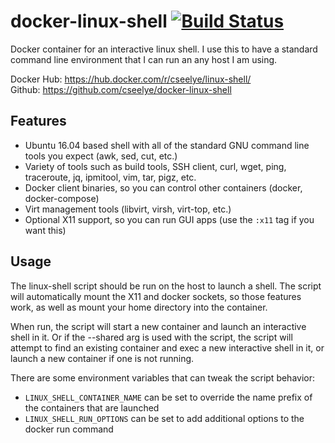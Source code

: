 # docker-linux-shell [![Build Status](https://travis-ci.org/cseelye/docker-linux-shell.svg?branch=master)](https://travis-ci.org/cseelye/docker-linux-shell)
Docker container for an interactive linux shell. I use this to have a standard command line environment that I can 
run an any host I am using.

Docker Hub: https://hub.docker.com/r/cseelye/linux-shell/  
Github: https://github.com/cseelye/docker-linux-shell

## Features
* Ubuntu 16.04 based shell with all of the standard GNU command line tools you expect (awk, sed, cut, etc.)
* Variety of tools such as build tools, SSH client, curl, wget, ping, traceroute, jq, ipmitool, vim, tar, pigz, etc.
* Docker client binaries, so you can control other containers (docker, docker-compose)
* Virt management tools (libvirt, virsh, virt-top, etc.)
* Optional X11 support, so you can run GUI apps (use the `:x11` tag if you want this)

## Usage
The linux-shell script should be run on the host to launch a shell. The script will automatically mount the X11 and docker sockets, so those features work, as well as mount your home directory into the container.

When run, the script will start a new container and launch an interactive shell in it. Or if the --shared arg is used with the script, the script will attempt to find an existing container and exec a new interactive shell in it, or launch a new container if one is not running.

There are some environment variables that can tweak the script behavior:
* ```LINUX_SHELL_CONTAINER_NAME``` can be set to override the name prefix of the containers that are launched
* ```LINUX_SHELL_RUN_OPTIONS``` can be set to add additional options to the docker run command
